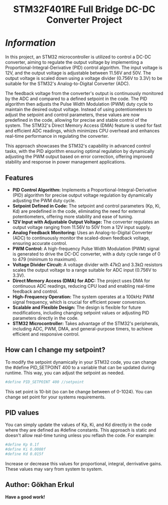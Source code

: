 <h1 align="center">STM32F401RE Full Bridge DC-DC Converter Project</h1>

# _Information_


In this project, an STM32 microcontroller is utilized to control a DC-DC converter, aiming to regulate the output voltage by implementing a Proportional-Integral-Derivative (PID) control algorithm. The input voltage is 12V, and the output voltage is adjustable between 11.56V and 50V. The output voltage is scaled down using a voltage divider (0.756V to 3.3V) to be suitable for the STM32's Analog-to-Digital Converter (ADC).

The feedback voltage from the converter's output is continuously monitored by the ADC and compared to a defined setpoint in the code. The PID algorithm then adjusts the Pulse Width Modulation (PWM) duty cycle to maintain the desired output voltage. Instead of using potentiometers to adjust the setpoint and control parameters, these values are now predefined in the code, allowing for precise and stable control of the system. The STM32's Direct Memory Access (DMA) feature is used for fast and efficient ADC readings, which minimizes CPU overhead and enhances real-time performance in regulating the converter.

This approach showcases the STM32's capability in advanced control tasks, with the PID algorithm ensuring optimal regulation by dynamically adjusting the PWM output based on error correction, offering improved stability and response in power management applications.


## Features

- **PID Control Algorithm:** Implements a Proportional-Integral-Derivative (PID) algorithm for precise output voltage regulation by dynamically adjusting the PWM duty cycle.
- **Setpoint Defined in Code:** The setpoint and control parameters (Kp, Ki, Kd) are predefined in the code, eliminating the need for external potentiometers, offering more stability and ease of tuning.
- **12V Input with Adjustable Output Voltage:** The converter regulates an output voltage ranging from 11.56V to 50V from a 12V input supply.
- **Analog Feedback Monitoring:** Uses an Analog-to-Digital Converter (ADC) to continuously monitor the scaled-down feedback voltage, ensuring accurate control.
- **PWM Control:** A high-frequency Pulse Width Modulation (PWM) signal is generated to drive the DC-DC converter, with a duty cycle range of 0 to 479 (minimum to maximum).
- **Voltage Divider Circuit:** A voltage divider with 47kΩ and 3.3kΩ resistors scales the output voltage to a range suitable for ADC input (0.756V to 3.3V).
- **Direct Memory Access (DMA) for ADC:** The project uses DMA for continuous ADC readings, reducing CPU load and enabling real-time feedback and control.
- **High-Frequency Operation:** The system operates at a 100kHz PWM signal frequency, which is crucial for efficient power conversion.
- **Scalable and Flexible Design:** The design is flexible for future modifications, including changing setpoint values or adjusting PID parameters directly in the code.
- **STM32 Microcontroller:** Takes advantage of the STM32's peripherals, including ADC, PWM, DMA, and general-purpose timers, to achieve efficient and responsive control.



## How can I change my setpoint?

To modify the setpoint dynamically in your STM32 code, you can change the #define PID_SETPOINT 400 to a variable that can be updated during runtime. This way, you can adjust the setpoint as needed.

```sh
#define PID_SETPOINT 400 //setpoint
```
This set point is 10-bit (so can be change between of 0-1024). You can change set point for your systems requirements.

## PID values


You can simply update the values of Kp, Ki, and Kd directly in the code where they are defined as #define constants. This approach is static and doesn't allow real-time tuning unless you reflash the code. For example:

```sh
#define Kp 0.1f
#define Ki 0.0008f
#define Kd 0.015f 
```
Increase or decrease this values for proportional, integral, derrivative gains.
These values may vary from system to system.

## Author: Gökhan Erkul

**Have a good work!**



   [dill]: <https://github.com/joemccann/dillinger>
   [git-repo-url]: <https://github.com/joemccann/dillinger.git>
   [john gruber]: <http://daringfireball.net>
   [df1]: <http://daringfireball.net/projects/markdown/>
   [markdown-it]: <https://github.com/markdown-it/markdown-it>
   [Ace Editor]: <http://ace.ajax.org>
   [node.js]: <http://nodejs.org>
   [Twitter Bootstrap]: <http://twitter.github.com/bootstrap/>
   [jQuery]: <http://jquery.com>
   [@tjholowaychuk]: <http://twitter.com/tjholowaychuk>
   [express]: <http://expressjs.com>
   [AngularJS]: <http://angularjs.org>
   [Gulp]: <http://gulpjs.com>

   [PlDb]: <https://github.com/joemccann/dillinger/tree/master/plugins/dropbox/README.md>
   [PlGh]: <https://github.com/joemccann/dillinger/tree/master/plugins/github/README.md>
   [PlGd]: <https://github.com/joemccann/dillinger/tree/master/plugins/googledrive/README.md>
   [PlOd]: <https://github.com/joemccann/dillinger/tree/master/plugins/onedrive/README.md>
   [PlMe]: <https://github.com/joemccann/dillinger/tree/master/plugins/medium/README.md>
   [PlGa]: <https://github.com/RahulHP/dillinger/blob/master/plugins/googleanalytics/README.md>

